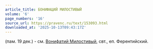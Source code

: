 ```yaml
---
article_title: БОНИФАЦИЙ МИЛОСТИВЫЙ
volume: '6'
page_numbers: '16'
source_url: https://pravenc.ru/text/153093.html
downloaded_at: '2025-10-13T09:43:17Z'
---
```


(пам. 19 дек.) - см. [Вонифатий Милостивый](<https://pravenc.ru/text/Вонифатий Милостивый.html>), свт., еп. Ферентийский.
